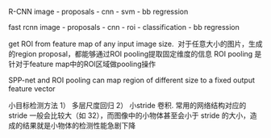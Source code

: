 ######



R-CNN
image - proposals - cnn - svm - bb regression

fast rcnn
image - proposals - cnn - roi - classification
                              - bb regression
                         

get ROI from feature map of any input image size.  对于任意大小的图片，生成的region proposal，都能够通过ROI pooling提取固定维度的信息
ROI pooling 是针对于feature map中的ROI区域做pooling操作



SPP-net and ROI pooling
can map region of different size to a fixed output feature vector


小目标检测方法
1） 多层尺度回归
2） 小stride 卷积. 常用的网络结构对应的 stride 一般会比较大（如 32），而图像中的小物体甚至会小于 stride 的大小，造成的结果就是小物体的检测性能急剧下降

